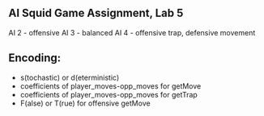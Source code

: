 ## AI Squid Game Assignment, Lab 5

AI 2 - offensive
AI 3 - balanced
AI 4 - offensive trap, defensive movement


## Encoding:
- s(tochastic) or d(eterministic)
- coefficients of player_moves-opp_moves for getMove
- coefficients of player_moves-opp_moves for getTrap
- F(alse) or T(rue) for offensive getMove
